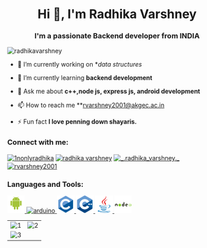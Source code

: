 <h1 align="center">Hi 👋, I'm Radhika Varshney</h1>
<h3 align="center">I'm a passionate Backend developer from INDIA</h3>

<p align="left"> <img src="https://komarev.com/ghpvc/?username=radhikavarshney&label=Profile%20views&color=0e75b6&style=flat" alt="radhikavarshney" /> </p>

- 🔭 I’m currently working on **data structures*

- 🌱 I’m currently learning **backend development**

- 💬 Ask me about **c++,node js, express js, android development**

- 📫 How to reach me **rvarshney2001@akgec.ac.in

- ⚡ Fun fact **I love penning down shayaris.**

<h3 align="left">Connect with me:</h3>
<p align="left">
<a href="https://twitter.com/1nonlyradhika" target="blank"><img align="center" src="https://raw.githubusercontent.com/rahuldkjain/github-profile-readme-generator/master/src/images/icons/Social/twitter.svg" alt="1nonlyradhika" height="30" width="40" /></a>
<a href="https://linkedin.com/in/radhika varshney" target="blank"><img align="center" src="https://raw.githubusercontent.com/rahuldkjain/github-profile-readme-generator/master/src/images/icons/Social/linked-in-alt.svg" alt="radhika varshney" height="30" width="40" /></a>
<a href="https://instagram.com/_.radhika_varshney._" target="blank"><img align="center" src="https://raw.githubusercontent.com/rahuldkjain/github-profile-readme-generator/master/src/images/icons/Social/instagram.svg" alt="_.radhika_varshney._" height="30" width="40" /></a>
<a href="https://www.leetcode.com/rvarshney2001" target="blank"><img align="center" src="https://raw.githubusercontent.com/rahuldkjain/github-profile-readme-generator/master/src/images/icons/Social/leet-code.svg" alt="rvarshney2001" height="30" width="40" /></a>
</p>

<h3 align="left">Languages and Tools:</h3>
<p align="left"> <a href="https://developer.android.com" target="_blank" rel="noreferrer"> <img src="https://raw.githubusercontent.com/devicons/devicon/master/icons/android/android-original-wordmark.svg" alt="android" width="40" height="40"/> </a> <a href="https://www.arduino.cc/" target="_blank" rel="noreferrer"> <img src="https://cdn.worldvectorlogo.com/logos/arduino-1.svg" alt="arduino" width="40" height="40"/> </a> <a href="https://www.cprogramming.com/" target="_blank" rel="noreferrer"> <img src="https://raw.githubusercontent.com/devicons/devicon/master/icons/c/c-original.svg" alt="c" width="40" height="40"/> </a> <a href="https://www.w3schools.com/cpp/" target="_blank" rel="noreferrer"> <img src="https://raw.githubusercontent.com/devicons/devicon/master/icons/cplusplus/cplusplus-original.svg" alt="cplusplus" width="40" height="40"/> </a> <a href="https://www.java.com" target="_blank" rel="noreferrer"> <img src="https://raw.githubusercontent.com/devicons/devicon/master/icons/java/java-original.svg" alt="java" width="40" height="40"/> </a> <a href="https://nodejs.org" target="_blank" rel="noreferrer"> <img src="https://raw.githubusercontent.com/devicons/devicon/master/icons/nodejs/nodejs-original-wordmark.svg" alt="nodejs" width="40" height="40"/> </a> </p>



<table>
  <tr>
    <td><img src="https://github-readme-stats.vercel.app/api?username=radhikavarshney&theme=radical&show_icons=true"  display=block width=100% height=auto  alt="1" ></td>
    <td><img src="https://github-readme-stats.vercel.app/api/top-langs/?username=radhikavarshney&theme=radical&layout=compact&hide=Jupyter%20Notebook"  display=block width=100% height=auto  alt="2" ></td>
   </tr> 
   <tr>
      <td><img src="https://github-readme-streak-stats.herokuapp.com/?user=radhikavarshney&theme=tokyonight"  display=block width=100% height=auto alt="3" ></td>
   <td>
  </td>
  </tr>
</table>
